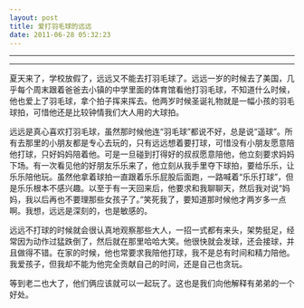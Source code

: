```yaml
---
layout: post
title: 爱打羽毛球的远远
date: 2011-06-28 05:32:23
---
```


<meta http-equiv='Content-Type' content='text/html; charset=utf-8' />

---

---

夏天来了，学校放假了，远远又不能去打羽毛球了。远远一岁的时候去了美国，几乎每个周末跟着爸爸去小镇的中学里面的体育馆看他打羽毛球，不知道什么时候，他也爱上了羽毛球，拿个拍子挥来挥去。他两岁时候圣诞礼物就是一幅小孩的羽毛球拍，可惜他还是比较钟情我们大人用的大球拍。


远远是真心喜欢打羽毛球，虽然那时候他连“羽毛球”都说不好，总是说“遥球”。所有去那里的小朋友都是专心去玩的，只有远远想着要打球，可惜没有小朋友愿意陪他打球，只好妈妈陪着他。可是一旦碰到打得好的叔叔愿意陪他，他立刻要求妈妈下场。有一次看见他的好朋友乐乐来了，他立刻从我手里夺下球拍，要给乐乐，让乐乐陪他玩。虽然他拿着球拍一直跟着乐乐屁股后面跑，一路喊着“乐乐打球”，但是乐乐根本不感兴趣。以至于有一天回来后，他要求和我聊聊天，然后我对说“妈妈，我以后再也不要理那些女孩子了。”笑死我了，要知道那时候他才两岁多一点啊。我想，远远是深刻的，也是敏感的。


远远不打球的时候就会很认真地观察那些大人，一招一式都有来头，架势挺足，经常因为动作过猛跌倒了，然后就在那里哈哈大笑。他很快就会发球，还会接球，并且做得不错。在家的时候，他也常要求我陪他打球，我不是总有时间和精力陪他。我爱孩子，但我却不能为他完全贡献自己的时间，还是自己也贪玩。

等到老二也大了，他们俩应该就可以一起玩了。这也是我们向他解释有弟弟的一个好处。


